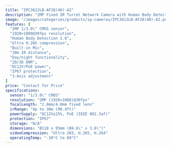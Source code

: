 ```yaml
---
title: "IPC3612LB-AF28(40)-A2"
description: "2MP Fixed IR Turret Network Camera with Human Body Detection 2.0, Ultra H.265 compression, and reliable day/night surveillance with 30m IR range."
image: "/images/categories/products/ip-cameras/IPC3612LB-AF28(40)-A2.png"
features: [
  "2MP 1/3.0\" CMOS sensor",
  "1920×1080@30fps resolution",
  "Human Body Detection 2.0",
  "Ultra H.265 compression",
  "Built-in Mic",
  "30m IR distance",
  "Day/night functionality",
  "2D/3D DNR",
  "DC12V/PoE power",
  "IP67 protection",
  "3-Axis adjustment"
]
price: "Contact for Price"
specifications:
  sensor: "1/3.0\" CMOS"
  resolution: "2MP (1920×1080)@30fps"
  focalLength: "2.8mm/4.0mm fixed lens"
  irRange: "Up to 30m (98.4ft)"
  powerSupply: "DC12V±25%, PoE (IEEE 802.3af)"
  protection: "IP67"
  storage: "N/A"
  dimensions: "Ø118 x 95mm (Ø4.6\" x 3.8\")"
  videoCompression: "Ultra 265, H.265, H.264"
  operatingTemp: "-30°C to 60°C"
---
```

